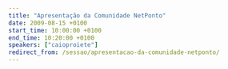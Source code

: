 ```yaml
---
title: "Apresentação da Comunidade NetPonto"
date: 2009-08-15 +0100
start_time: 10:00:00 +0100
end_time: 10:20:00 +0100
speakers: ["caioproiete"]
redirect_from: /sessao/apresentacao-da-comunidade-netponto/
---
```

